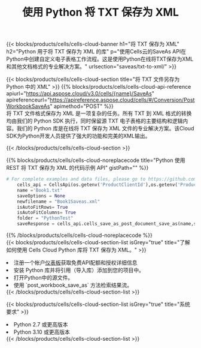 ﻿---
title: 使用 Python 将 TXT 保存为 XML
description: 利用Aspose.Cells Cloud SDK for Python将TXT格式文件保存为XML格式文件。
kwords: Excel, Save TXT as XML, REST, Python
howto: How to save TXT as XML using Aspose.Cells Cloud Python library.
---
{{< blocks/products/cells/cells-cloud-banner h1="将 TXT 保存为 XML" h2="Python 用于将 TXT 保存为 XML 的库" p="使用Cells云的SaveAs API在Python中创建自定义电子表格工作流程。这是使用Python在线将TXT保存为XML和其他文档格式的专业解决方案。" urlsection="saveas/txt-to-xml/" >}}

{{< blocks/products/cells/cells-cloud-section title="将 TXT 文件另存为 Python 中的 XML" >}}
{{% blocks/products/cells/cells-cloud-api-reference apiurl="https://api.aspose.cloud/v3.0/cells/{name}/SaveAs" apireferenceurl="https://apireference.aspose.cloud/cells/#/Conversion/PostWorkbookSaveAs" apimethod="POST" %}}
<br/>
将 TXT 文件格式保存为 XML 是一项复杂的任务。所有 TXT 到 XML 格式的转换均由我们的 Python SDK 执行，同时保留源 TXT 电子表格的主要结构和逻辑内容。我们的 Python 库是在线将 TXT 保存为 XML 文件的专业解决方案。该Cloud SDK为Python开发人员提供了强大的功能和完美的XML输出。

{{< /blocks/products/cells/cells-cloud-section >}}

{{% blocks/products/cells/cells-cloud-noreplacecode title="Python 使用 REST 将 TXT 保存为 XML 的代码示例 API" gistPath="" %}}
  
```python
# For complete examples and data files, please go to https://github.com/aspose-cells-cloud/aspose-cells-cloud-python/
    cells_api = CellsApi(os.getenv('ProductClientId'),os.getenv('ProductClientSecret'))
    name ='Book1.txt'    
    saveOptions = None
    newfilename = "Book1Saveas.xml"
    isAutoFitRows= True
    isAutoFitColumns= True
    folder = "PythonTest"
    saveResponse = cells_api.cells_save_as_post_document_save_as(name,save_options=saveOptions, newfilename=(folder +'/' + newfilename),folder=folder)
```
  
{{% /blocks/products/cells/cells-cloud-noreplacecode %}}
<br/>
{{< blocks/products/cells/cells-cloud-section-list isGrey="true" title="了解如何使用 Cells Cloud Python 库将 TXT 保存为 XML。" >}}
<li>注册一个帐户<a href="https://dashboard.aspose.cloud/">仪表板</a>获取免费API配额和授权详细信息</li>
<li>安装 Python 库并将引用（导入库）添加到您的项目中。</li>
<li>打开Python中的源文件。</li>
<li>使用 `post_workbook_save_as` 方法检索结果流。</li>
{{< /blocks/products/cells/cells-cloud-section-list >}}

{{< blocks/products/cells/cells-cloud-section-list isGrey="true" title="系统要求" >}}
<li>Python 2.7 或更高版本</li>
<li>Python 3.10 或更高版本</li>
{{< /blocks/products/cells/cells-cloud-section-list >}}
